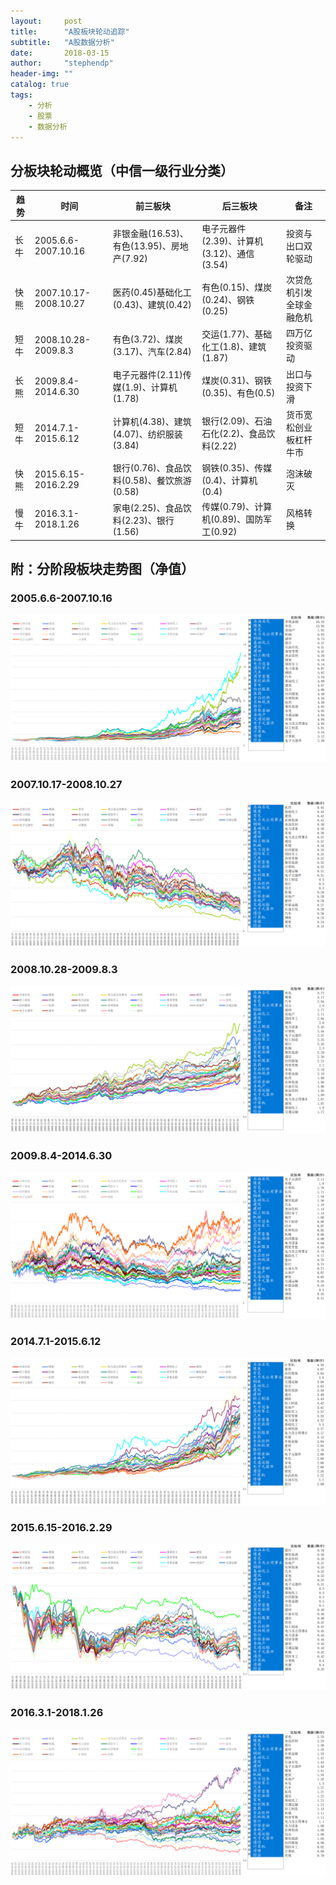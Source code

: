```yaml
---
layout:     post
title:      "A股板块轮动追踪"
subtitle:   "A股数据分析"
date:       2018-03-15
author:     "stephendp"
header-img: ""
catalog: true
tags:
    - 分析
    - 股票
    - 数据分析
---
```


## 分板块轮动概览（中信一级行业分类）
| 趋势 | 时间| 前三板块| 后三板块| 备注 |
| ----| ---| -------|---------| ----- |
| 长牛 | 2005.6.6-2007.10.16 | 非银金融(16.53)、有色(13.95)、房地产(7.92) | 电子元器件(2.39)、计算机(3.12)、通信(3.54) | 投资与出口双轮驱动 |
| 快熊 | 2007.10.17-2008.10.27 | 医药(0.45)基础化工(0.43)、建筑(0.42) | 有色(0.15)、煤炭(0.24)、钢铁(0.25)         | 次贷危机引发全球金融危机 |
| 短牛 | 2008.10.28-2009.8.3 | 有色(3.72)、煤炭(3.17)、汽车(2.84) | 交运(1.77)、基础化工(1.8)、建筑(1.87) | 四万亿投资驱动 |
| 长熊 | 2009.8.4-2014.6.30 | 电子元器件(2.11)传媒(1.9)、计算机(1.78)  | 煤炭(0.31)、钢铁(0.35)、有色(0.5)     | 出口与投资下滑|
| 短牛 | 2014.7.1-2015.6.12 | 计算机(4.38)、建筑(4.07)、纺织服装(3.84)   | 银行(2.09)、石油石化(2.2)、食品饮料(2.22)  | 货币宽松创业板杠杆牛市   |
| 快熊 | 2015.6.15-2016.2.29  | 银行(0.76)、食品饮料(0.58)、餐饮旅游(0.58) | 钢铁(0.35)、传媒(0.4)、计算机(0.4)      | 泡沫破灭  |
| 慢牛 | 2016.3.1-2018.1.26  | 家电(2.25)、食品饮料(2.23)、银行(1.56) | 传媒(0.79)、计算机(0.89)、国防军工(0.92)   | 风格转换 |

## 附：分阶段板块走势图（净值）

### 2005.6.6-2007.10.16
![2005.6.6-2007.10.16](../img/bkld1.png)







### 2007.10.17-2008.10.27

![2007.10.17-2008.10.27](../img/bkld2.png)









### 2008.10.28-2009.8.3

![2008.10.28-2009.8.3](../img/bkld3.png)









### 2009.8.4-2014.6.30

![2009.8.4-2014.6.30](../img/bkld4.png)







### 2014.7.1-2015.6.12

![2014.7.1-2015.6.12](../img/bkld5.png)









### 2015.6.15-2016.2.29

![2015.6.15-2016.2.29](../img/bkld6.png)









### 2016.3.1-2018.1.26

![2016.3.1-2018.1.26](../img/bkld7.png)